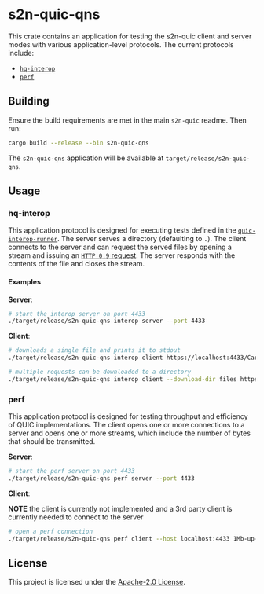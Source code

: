 # s2n-quic-qns

This crate contains an application for testing the s2n-quic client and server modes with various application-level protocols. The current protocols include:

* [`hq-interop`](https://github.com/quicwg/base-drafts/wiki/21st-Implementation-Draft#overview)
* [`perf`](https://tools.ietf.org/id/draft-banks-quic-performance-00.html)

## Building

Ensure the build requirements are met in the main `s2n-quic` readme. Then run:

```bash
cargo build --release --bin s2n-quic-qns
```

The `s2n-quic-qns` application will be available at `target/release/s2n-quic-qns`.

## Usage

### hq-interop

This application protocol is designed for executing tests defined in the [`quic-interop-runner`](https://github.com/marten-seemann/quic-interop-runner). The server serves a directory (defaulting to `.`). The client connects to the server and can request the served files by opening a stream and issuing an [`HTTP 0.9` request](https://www.w3.org/Protocols/HTTP/AsImplemented.html). The server responds with the contents of the file and closes the stream.

#### Examples

__Server__:

```bash
# start the interop server on port 4433
./target/release/s2n-quic-qns interop server --port 4433
```

__Client__:

```bash
# downloads a single file and prints it to stdout
./target/release/s2n-quic-qns interop client https://localhost:4433/Cargo.toml
```

```bash
# multiple requests can be downloaded to a directory
./target/release/s2n-quic-qns interop client --download-dir files https://localhost:4433/Cargo.toml https://localhost:4433/README.md
```

### perf

This application protocol is designed for testing throughput and efficiency of QUIC implementations. The client opens one or more connections to a server and opens one or more streams, which include the number of bytes that should be transmitted.

__Server__:

```bash
# start the perf server on port 4433
./target/release/s2n-quic-qns perf server --port 4433
```

__Client__:


**NOTE** the client is currently not implemented and a 3rd party client is currently needed to connect to the server

```bash
# open a perf connection
./target/release/s2n-quic-qns perf client --host localhost:4433 1Mb-up-2Mb-down wait-1s 10Mb-down
```

## License

This project is licensed under the [Apache-2.0 License][license-url].

[license-badge]: https://img.shields.io/badge/license-apache-blue.svg
[license-url]: https://aws.amazon.com/apache-2-0/

